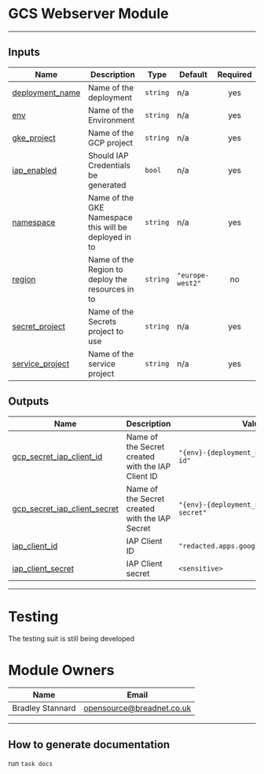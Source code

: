 
# GCS Webserver Module


---

## Inputs

| Name | Description | Type | Default | Required |
|------|-------------|------|---------|:--------:|
| <a name="input_deployment_name"></a> [deployment\_name](#input\_deployment\_name) | Name of the deployment | `string` | n/a | yes |
| <a name="input_env"></a> [env](#input\_env) | Name of the Environment | `string` | n/a | yes |
| <a name="input_gke_project"></a> [gke\_project](#input\_gke\_project) | Name of the GCP project | `string` | n/a | yes |
| <a name="input_iap_enabled"></a> [iap\_enabled](#input\_iap\_enabled) | Should IAP Credentials be generated | `bool` | n/a | yes |
| <a name="input_namespace"></a> [namespace](#input\_namespace) | Name of the GKE Namespace this will be deployed in to | `string` | n/a | yes |
| <a name="input_region"></a> [region](#input\_region) | Name of the Region to deploy the resources in to | `string` | `"europe-west2"` | no |
| <a name="input_secret_project"></a> [secret\_project](#input\_secret\_project) | Name of the Secrets project to use | `string` | n/a | yes |
| <a name="input_service_project"></a> [service\_project](#input\_service\_project) | Name of the service project | `string` | n/a | yes |

## Outputs

| Name | Description | Value | Sensitive |
|------|-------------|-------|:---------:|
| <a name="output_gcp_secret_iap_client_id"></a> [gcp\_secret\_iap\_client\_id](#output\_gcp\_secret\_iap\_client\_id) | Name of the Secret created with the IAP Client ID | `"{env}-{deployment_name}-iap-client-id"` | no |
| <a name="output_gcp_secret_iap_client_secret"></a> [gcp\_secret\_iap\_client\_secret](#output\_gcp\_secret\_iap\_client\_secret) | Name of the Secret created with the IAP Secret | `"{env}-{deployment_name}-iap-client-secret"` | no |
| <a name="output_iap_client_id"></a> [iap\_client\_id](#output\_iap\_client\_id) | IAP Client ID | `"redacted.apps.googleusercontent.com"` | no |
| <a name="output_iap_client_secret"></a> [iap\_client\_secret](#output\_iap\_client\_secret) | IAP Client secret | `<sensitive>` | yes |


---

# Testing

The testing suit is still being developed

# Module Owners

| Name             | Email                                                                                                                                                                                                             |
|------------------|-----------------------------------------------------------------|
| Bradley Stannard | [opensource@breadnet.co.uk](mailto:opensource@breadnet.co.uk?subject=gcs-web-server&body=Hi%20Bradley%2C%0D%0A%0D%0AI%20got%20your%20email%20address%20from%20the%20gcs-web-server%20repository%20on%20github.%0D%0A%0D%0A%3C!--%20Insert%20your%20email%20here%20--%3E%0D%0A%0D%0A%0D%0A%3C!--%20Dont%20forget%20to%20sign%20off%20with%20your%20name%20--%3E) |

---


## How to generate documentation

run `task docs`
